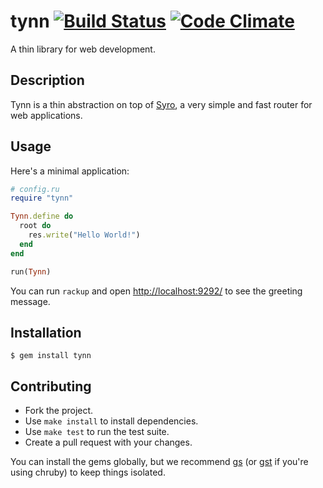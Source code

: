 tynn [![Build Status](https://travis-ci.org/frodsan/tynn.svg)](https://travis-ci.org/frodsan/tynn) [![Code Climate](https://codeclimate.com/github/frodsan/tynn/badges/gpa.svg)](https://codeclimate.com/github/frodsan/tynn)
====

A thin library for web development.

Description
-----------

Tynn is a thin abstraction on top of [Syro][syro], a very simple and fast
router for web applications.

Usage
-----

Here's a minimal application:

```ruby
# config.ru
require "tynn"

Tynn.define do
  root do
    res.write("Hello World!")
  end
end

run(Tynn)
```

You can run `rackup` and open <http://localhost:9292/> to see the greeting
message.

Installation
------------

```
$ gem install tynn
```

Contributing
------------

- Fork the project.
- Use `make install` to install dependencies.
- Use `make test` to run the test suite.
- Create a pull request with your changes.

You can install the gems globally, but we recommend [gs][gs] (or
[gst][gst] if you're using chruby) to keep things isolated.

[syro]: https://github.com/soveran/syro
[gs]: https://github.com/soveran/gs
[gst]: https://github.com/tonchis/gst
